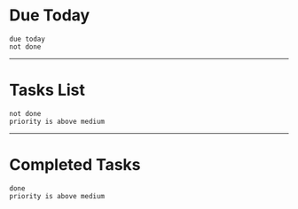 
# Due Today

```tasks
due today
not done
```

---

# Tasks List
```tasks
not done
priority is above medium
```

---
# Completed Tasks
```tasks
done
priority is above medium
```
